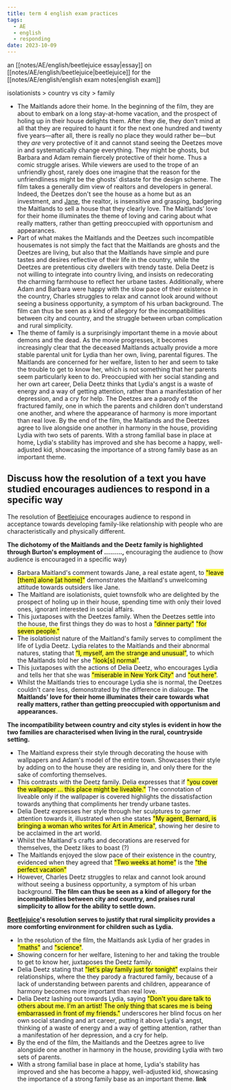 ```yaml
---
title: term 4 english exam practices
tags:
  - AE
  - english
  - responding
date: 2023-10-09
---
```

an [[notes/AE/english/beetlejuice essay|essay]] on [[notes/AE/english/beetlejuice|beetlejuice]] for the [[notes/AE/english/english exam notes|english exam]]

isolationists > country vs city > family
- The Maitlands adore their home. In the beginning of the film, they are about to embark on a long stay-at-home vacation, and the prospect of holing up in their house delights them. After they die, they don't mind at all that they are required to haunt it for the next one hundred and twenty five years—after all, there is really no place they would rather be—but they _are_ very protective of it and cannot stand seeing the Deetzes move in and systematically change everything. They might be ghosts, but Barbara and Adam remain fiercely protective of their home. Thus a comic struggle arises. While viewers are used to the trope of an unfriendly ghost, rarely does one imagine that the reason for the unfriendliness might be the ghosts’ distaste for the design scheme. The film takes a generally dim view of realtors and developers in general. Indeed, the Deetzes don't see the house as a home but as an investment, and [Jane](https://www.gradesaver.com/beetlejuice/study-guide/character-list#jane), the realtor, is insensitive and grasping, badgering the Maitlands to sell a house that they clearly love. The Maitlands’ love for their home illuminates the theme of loving and caring about what really matters, rather than getting preoccupied with opportunism and appearances.
- Part of what makes the Maitlands and the Deetzes such incompatible housemates is not simply the fact that the Maitlands are ghosts and the Deetzes are living, but also that the Maitlands have simple and pure tastes and desires reflective of their life in the country, while the Deetzes are pretentious city dwellers with trendy taste. Delia Deetz is not willing to integrate into country living, and insists on redecorating the charming farmhouse to reflect her urbane tastes. Additionally, where Adam and Barbara were happy with the slow pace of their existence in the country, Charles struggles to relax and cannot look around without seeing a business opportunity, a symptom of his urban background. The film can thus be seen as a kind of allegory for the incompatibilities between city and country, and the struggle between urban complication and rural simplicity.
- The theme of family is a surprisingly important theme in a movie about demons and the dead. As the movie progresses, it becomes increasingly clear that the deceased Maitlands actually provide a more stable parental unit for Lydia than her own, living, parental figures. The Maitlands are concerned for her welfare, listen to her and seem to take the trouble to get to know her, which is not something that her parents seem particularly keen to do. Preoccupied with her social standing and her own art career, Delia Deetz thinks that Lydia's angst is a waste of energy and a way of getting attention, rather than a manifestation of her depression, and a cry for help. The Deetzes are a parody of the fractured family, one in which the parents and children don't understand one another, and where the appearance of harmony is more important than real love. By the end of the film, the Maitlands and the Deetzes agree to live alongside one another in harmony in the house, providing Lydia with two sets of parents. With a strong familial base in place at home, Lydia's stability has improved and she has become a happy, well-adjusted kid, showcasing the importance of a strong family base as an important theme.
## Discuss how the resolution of a text you have studied encourages audiences to respond in a specific way
The resolution of <u>Beetlejuice</u> encourages audience to respond in acceptance towards developing family-like relationship with people who are characteristically and physically different.

**The dichotomy of the Maitlands and the Deetz family is highlighted through Burton's employment of .........,** 
encouraging the audience to 
(how audience is encouraged in a specific way)
-  Barbara Maitland's comment towards Jane, a real estate agent, to <mark style="background: #FFFD00B0;">"leave [them] alone [at home]"</mark> demonstrates the Maitland's unwelcoming attitude towards outsiders like Jane.
- The Maitland are isolationists, quiet townsfolk who are delighted by the prospect of holing up in their house, spending time with only their loved ones, ignorant interested in social affairs.
- This juxtaposes with the Deetzes family. When the Deetzes settle into the house, the first things they do was to host a <mark style="background: #FFFD00B0;">"dinner party"</mark> <mark style="background: #FFFD00B0;">"for seven people."</mark>
- The isolationist nature of the Maitland's family serves to compliment the life of Lydia Deetz. Lydia relates to the Maitlands and their abnormal natures, stating that <mark style="background: #FFFD00B0;">“I, myself, am the strange and unusual”</mark>, to which the Maitlands told her she <mark style="background: #FFFD00B0;">"look[s] normal"</mark>.
- This juxtaposes with the actions of Delia Deetz, who encourages Lydia and tells her that she was <mark style="background: #FFFD00B0;">"miserable in New York City"</mark> and <mark style="background: #FFFD00B0;">"out here"</mark>. 
- Whilst the Maitlands tries to encourage Lydia she is normal, the Deetzes couldn't care less, demonstrated by the difference in dialouge.
**The Maitlands’ love for their home illuminates their care towards what really matters, rather than getting preoccupied with opportunism and appearances.**

**The incompatibility between country and city styles is evident in how the two families are characterised when living in the rural, countryside setting.**
- The Maitland express their style through decorating the house with wallpapers and Adam's model of the entire town. Showcases their style by adding on to the house they are residing in, and only there for the sake of comforting themselves.
- This contrasts with the Deetz family. Delia expresses that if <mark style="background: #FFFD00B0;">"you cover the wallpaper ... this place might be liveable."</mark> The connotation of liveable only if the wallpaper is covered highlights the dissatisfaction towards anything that compliments her trendy urbane tastes.
- Delia Deetz expresses her style through her sculptures to garner attention towards it, illustrated when she states <mark style="background: #FFFD00B0;">"My agent, Bernard, is bringing a woman who writes for Art in America"</mark>, showing her desire to be acclaimed in the art world.
- Whilst the Maitland's crafts and decorations are reserved for themselves, the Deetz likes to boast (?)
- The Maitlands enjoyed the slow pace of their existence in the country, evidenced when they agreed that <mark style="background: #FFFD00B0;">"Two weeks at home"</mark> is the <mark style="background: #FFFD00B0;">"the perfect vacation"</mark>
- However, Charles Deetz struggles to relax and cannot look around without seeing a business opportunity, a symptom of his urban background. 
**The film can thus be seen as a kind of allegory for the incompatibilities between city and country, and praises rural simplicity to allow for the ability to settle down.**

**<u>Beetlejuice</u>'s resolution serves to justify that rural simplicity provides a more comforting environment for children such as Lydia.**
- In the resolution of the film, the Maitlands ask Lydia of her grades in <mark style="background: #FFFD00B0;">"maths"</mark> and <mark style="background: #FFFD00B0;">"science"</mark>.
- Showing concern for her welfare, listening to her and taking the trouble to get to know her, juxtaposes the Deetz family.
- Delia Deetz stating that <mark style="background: #FFFD00B0;">"let's play family just for tonight"</mark> explains their relationships, where the they parody a fractured family, because of a lack of understanding between parents and children, appearance of harmony becomes more important than real love. 
- Delia Deetz lashing out towards Lydia, saying <mark style="background: #FFFD00B0;">"Don't you dare talk to others about me.  I'm an artist!  The only thing that scares me is being embarrassed in front of my friends."</mark> underscores her blind focus on her own social standing and art career, putting it above Lydia's angst, thinking of a waste of energy and a way of getting attention, rather than a manifestation of her depression, and a cry for help. 
- By the end of the film, the Maitlands and the Deetzes agree to live alongside one another in harmony in the house, providing Lydia with two sets of parents. 
- With a strong familial base in place at home, Lydia's stability has improved and she has become a happy, well-adjusted kid, showcasing the importance of a strong family base as an important theme.
**link**